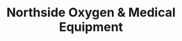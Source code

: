 ---
title: "Northside Oxygen & Medical Equipment"
url: /zanesville/northside-oxygen-und-medical-equipment/
shop: Sanitätshaus
---